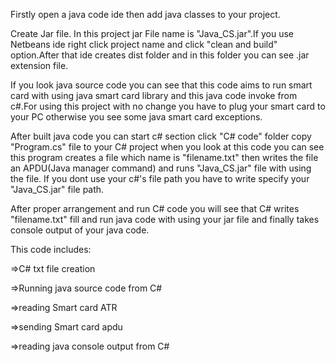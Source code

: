 Firstly open a java code ide then add java classes to your project.

Create Jar file. In this project jar File name is "Java_CS.jar".If you use Netbeans ide right click project name 
and click "clean and build" option.After that ide creates dist folder and in this folder you can see .jar extension file.

If you look java source code you can see that this code aims to run smart card with using java smart card library and this java
code invoke from c#.For using this project with no change you have to plug your smart card to your PC otherwise you see 
some java smart card exceptions.

After built java code you can start c# section click "C# code" folder copy "Program.cs" file to your C# project when you look at
this code you can see this program creates a file which name is "filename.txt" then writes the file an APDU(Java manager command)
and runs "Java_CS.jar" file with using the file. If you dont use your c#'s file path you have to write specify your "Java_CS.jar" file path.

After proper arrangement and run C# code you will see that C# writes "filename.txt" fill and run java code with using your jar file and finally takes console output of your java code.  

This code includes:


=>C# txt file creation

=>Running java source code from C#

=>reading Smart card ATR  

=>sending Smart card apdu  

=>reading java console output from C#
